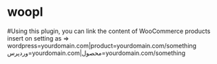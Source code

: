 # woopl
#Using this plugin, you can link the content of WooCommerce products
insert on setting as =>
wordpress=yourdomain.com|product=yourdomain.com/something
وردپرس=yourdomain.com|محصول=yourdomain.com/something
